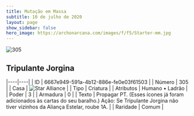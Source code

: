 ```yaml
---
title: Mutação em Massa
subtitle: 10 de julho de 2020
layout: page
show_sidebar: false
hero_image: https://archonarcana.com/images/f/f5/Starter-mm.jpg
---
```


![305](https://cdn.keyforgegame.com/media/card_front/pt/479_305_4QW44X7Q58QV_pt.png)

## Tripulante Jorgina

|----|----|
| ID | 6667e949-591a-4b12-886e-fe0e03f61503 |
| Número | 305 |
| Casa | ![Star Alliance](https://archonarcana.com/images/thumb/7/7d/Star_Alliance.png/22px-Star_Alliance.png "Aliança Estelar") |
| Tipo | Criatura |
| Atributos | Humano • Ladrão |
| Poder | 3 |
| Armadura | 0 |
| Texto | Propagar PT. (Esses ícones já foram adicionados às cartas do seu baralho.) Ação: Se Tripulante Jorgina não tiver vizinhos da Aliança Estelar, roube 1A. |
| Raridade | Comum |
